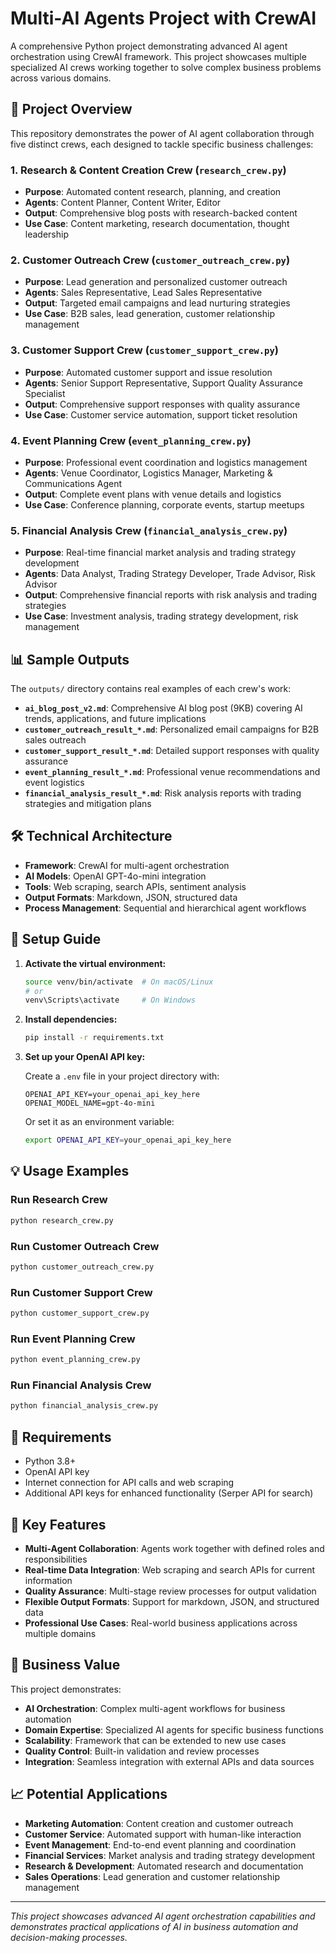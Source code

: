 # Multi-AI Agents Project with CrewAI

A comprehensive Python project demonstrating advanced AI agent orchestration using CrewAI framework. This project showcases multiple specialized AI crews working together to solve complex business problems across various domains.

## 🚀 Project Overview

This repository demonstrates the power of AI agent collaboration through five distinct crews, each designed to tackle specific business challenges:

### 1. **Research & Content Creation Crew** (`research_crew.py`)
- **Purpose**: Automated content research, planning, and creation
- **Agents**: Content Planner, Content Writer, Editor
- **Output**: Comprehensive blog posts with research-backed content
- **Use Case**: Content marketing, research documentation, thought leadership

### 2. **Customer Outreach Crew** (`customer_outreach_crew.py`)
- **Purpose**: Lead generation and personalized customer outreach
- **Agents**: Sales Representative, Lead Sales Representative
- **Output**: Targeted email campaigns and lead nurturing strategies
- **Use Case**: B2B sales, lead generation, customer relationship management

### 3. **Customer Support Crew** (`customer_support_crew.py`)
- **Purpose**: Automated customer support and issue resolution
- **Agents**: Senior Support Representative, Support Quality Assurance Specialist
- **Output**: Comprehensive support responses with quality assurance
- **Use Case**: Customer service automation, support ticket resolution

### 4. **Event Planning Crew** (`event_planning_crew.py`)
- **Purpose**: Professional event coordination and logistics management
- **Agents**: Venue Coordinator, Logistics Manager, Marketing & Communications Agent
- **Output**: Complete event plans with venue details and logistics
- **Use Case**: Conference planning, corporate events, startup meetups

### 5. **Financial Analysis Crew** (`financial_analysis_crew.py`)
- **Purpose**: Real-time financial market analysis and trading strategy development
- **Agents**: Data Analyst, Trading Strategy Developer, Trade Advisor, Risk Advisor
- **Output**: Comprehensive financial reports with risk analysis and trading strategies
- **Use Case**: Investment analysis, trading strategy development, risk management

## 📊 Sample Outputs

The `outputs/` directory contains real examples of each crew's work:

- **`ai_blog_post_v2.md`**: Comprehensive AI blog post (9KB) covering AI trends, applications, and future implications
- **`customer_outreach_result_*.md`**: Personalized email campaigns for B2B sales outreach
- **`customer_support_result_*.md`**: Detailed support responses with quality assurance
- **`event_planning_result_*.md`**: Professional venue recommendations and event logistics
- **`financial_analysis_result_*.md`**: Risk analysis reports with trading strategies and mitigation plans

## 🛠️ Technical Architecture

- **Framework**: CrewAI for multi-agent orchestration
- **AI Models**: OpenAI GPT-4o-mini integration
- **Tools**: Web scraping, search APIs, sentiment analysis
- **Output Formats**: Markdown, JSON, structured data
- **Process Management**: Sequential and hierarchical agent workflows

## 🚀 Setup Guide

1. **Activate the virtual environment:**
   ```bash
   source venv/bin/activate  # On macOS/Linux
   # or
   venv\Scripts\activate     # On Windows
   ```

2. **Install dependencies:**
   ```bash
   pip install -r requirements.txt
   ```

3. **Set up your OpenAI API key:**
   
   Create a `.env` file in your project directory with:
   ```
   OPENAI_API_KEY=your_openai_api_key_here
   OPENAI_MODEL_NAME=gpt-4o-mini
   ```
   
   Or set it as an environment variable:
   ```bash
   export OPENAI_API_KEY=your_openai_api_key_here
   ```

## 💡 Usage Examples

### Run Research Crew
```bash
python research_crew.py
```

### Run Customer Outreach Crew
```bash
python customer_outreach_crew.py
```

### Run Customer Support Crew
```bash
python customer_support_crew.py
```

### Run Event Planning Crew
```bash
python event_planning_crew.py
```

### Run Financial Analysis Crew
```bash
python financial_analysis_crew.py
```

## 🔧 Requirements

- Python 3.8+
- OpenAI API key
- Internet connection for API calls and web scraping
- Additional API keys for enhanced functionality (Serper API for search)

## 🌟 Key Features

- **Multi-Agent Collaboration**: Agents work together with defined roles and responsibilities
- **Real-time Data Integration**: Web scraping and search APIs for current information
- **Quality Assurance**: Multi-stage review processes for output validation
- **Flexible Output Formats**: Support for markdown, JSON, and structured data
- **Professional Use Cases**: Real-world business applications across multiple domains

## 🎯 Business Value

This project demonstrates:
- **AI Orchestration**: Complex multi-agent workflows for business automation
- **Domain Expertise**: Specialized AI agents for specific business functions
- **Scalability**: Framework that can be extended to new use cases
- **Quality Control**: Built-in validation and review processes
- **Integration**: Seamless integration with external APIs and data sources

## 📈 Potential Applications

- **Marketing Automation**: Content creation and customer outreach
- **Customer Service**: Automated support with human-like interaction
- **Event Management**: End-to-end event planning and coordination
- **Financial Services**: Market analysis and trading strategy development
- **Research & Development**: Automated research and documentation
- **Sales Operations**: Lead generation and customer relationship management

---

*This project showcases advanced AI agent orchestration capabilities and demonstrates practical applications of AI in business automation and decision-making processes.*
